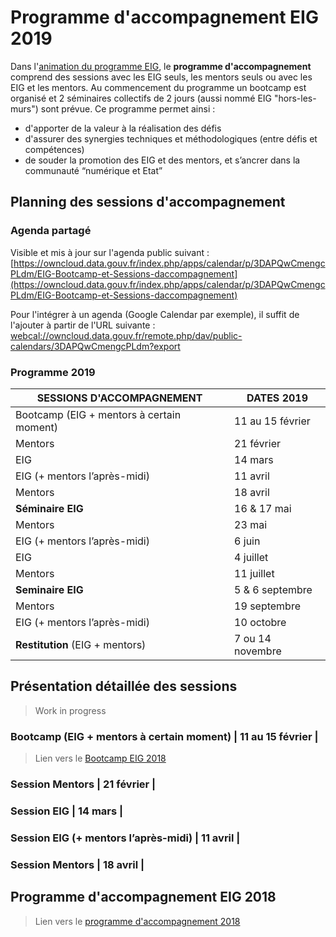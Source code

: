 # Programme d'accompagnement EIG 2019

Dans l'[animation du programme EIG](https://github.com/entrepreneur-interet-general/eig-link/blob/master/animation.md), le **programme d'accompagnement** comprend des sessions avec les EIG seuls, les mentors seuls ou avec les EIG et les mentors. Au commencement du programme un bootcamp est organisé et 2 séminaires collectifs de 2 jours (aussi nommé EIG "hors-les-murs") sont prévue. Ce programme permet ainsi :
* d'apporter de la valeur à la réalisation des défis
* d'assurer des synergies techniques et méthodologiques (entre défis et compétences)
* de souder la promotion des EIG et des mentors, et s’ancrer dans la communauté “numérique et Etat”


## Planning des sessions d'accompagnement 

### Agenda partagé
Visible et mis à jour sur l'agenda public suivant : [https://owncloud.data.gouv.fr/index.php/apps/calendar/p/3DAPQwCmengcPLdm/EIG-Bootcamp-et-Sessions-daccompagnement](https://owncloud.data.gouv.fr/index.php/apps/calendar/p/3DAPQwCmengcPLdm/EIG-Bootcamp-et-Sessions-daccompagnement)

Pour l'intégrer à un agenda (Google Calendar par exemple), il suffit de l'ajouter à partir de l'URL suivante : [webcal://owncloud.data.gouv.fr/remote.php/dav/public-calendars/3DAPQwCmengcPLdm?export](webcal://owncloud.data.gouv.fr/remote.php/dav/public-calendars/3DAPQwCmengcPLdm?export)

### Programme 2019

| SESSIONS D'ACCOMPAGNEMENT | DATES 2019 | 
| -------- | -------- |
| Bootcamp (EIG + mentors à certain moment)| 11 au 15 février| 
| Mentors | 21 février | 
| EIG | 14 mars | 
| EIG (+ mentors l’après-midi) | 11 avril | 
| Mentors | 18 avril |
| **Séminaire EIG** | 16 & 17 mai | 
| Mentors | 23 mai |
| EIG (+ mentors l’après-midi) | 6 juin |
| EIG | 4 juillet |
| Mentors | 11 juillet |
| **Seminaire EIG** | 5 & 6 septembre |
| Mentors | 19 septembre |
| EIG (+ mentors l’après-midi) | 10 octobre |
| **Restitution** (EIG + mentors) | 7 ou 14 novembre |

## Présentation détaillée des sessions
> Work in progress
### Bootcamp (EIG + mentors à certain moment) | 11 au 15 février | 
> Lien vers le [Bootcamp EIG 2018](./archives/2018/bootcamp_2018.org)
### Session Mentors | 21 février | 
### Session EIG | 14 mars | 
### Session EIG (+ mentors l’après-midi) | 11 avril | 
### Session Mentors | 18 avril |
## Programme d'accompagnement EIG 2018
> Lien vers le [programme d'accompagnement 2018](./archives/2018/accompagnement_2018.org)
